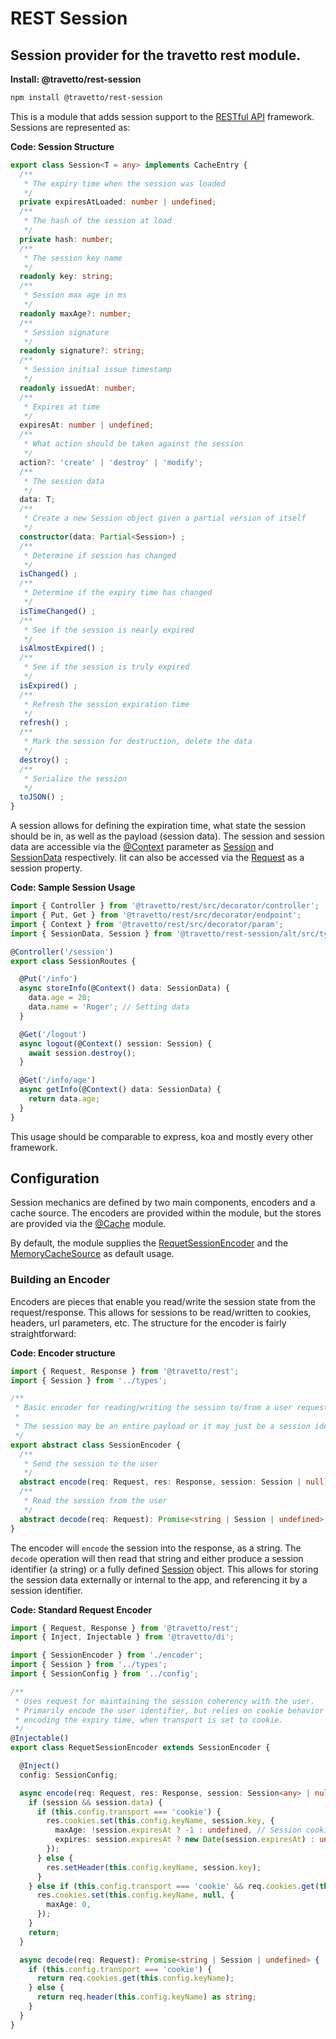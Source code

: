 <!-- This file was generated by the framweork and should not be modified directly -->
<!-- Please modify https://github.com/travetto/travetto/tree/master/module/rest-session/DOCS.js and execute "npm run docs" to rebuild -->
# REST Session
## Session provider for the travetto rest module.

**Install: @travetto/rest-session**
```bash
npm install @travetto/rest-session
```

This is a module that adds session support to the [RESTful API](https://github.com/travetto/travetto/tree/master/module/rest#readme "Declarative api for RESTful APIs with support for the dependency injection module.") framework.  Sessions are represented as:

**Code: Session Structure**
```typescript
export class Session<T = any> implements CacheEntry {
  /**
   * The expiry time when the session was loaded
   */
  private expiresAtLoaded: number | undefined;
  /**
   * The hash of the session at load
   */
  private hash: number;
  /**
   * The session key name
   */
  readonly key: string;
  /**
   * Session max age in ms
   */
  readonly maxAge?: number;
  /**
   * Session signature
   */
  readonly signature?: string;
  /**
   * Session initial issue timestamp
   */
  readonly issuedAt: number;
  /**
   * Expires at time
   */
  expiresAt: number | undefined;
  /**
   * What action should be taken against the session
   */
  action?: 'create' | 'destroy' | 'modify';
  /**
   * The session data
   */
  data: T;
  /**
   * Create a new Session object given a partial version of itself
   */
  constructor(data: Partial<Session>) ;
  /**
   * Determine if session has changed
   */
  isChanged() ;
  /**
   * Determine if the expiry time has changed
   */
  isTimeChanged() ;
  /**
   * See if the session is nearly expired
   */
  isAlmostExpired() ;
  /**
   * See if the session is truly expired
   */
  isExpired() ;
  /**
   * Refresh the session expiration time
   */
  refresh() ;
  /**
   * Mark the session for destruction, delete the data
   */
  destroy() ;
  /**
   * Serialize the session
   */
  toJSON() ;
}
```

A session allows for defining the expiration time, what state the session should be in, as well as the payload (session data).  The session and session data are accessible via the [@Context](https://github.com/travetto/travetto/tree/master/module/rest/src/decorator/param.ts#L44) parameter as [Session](https://github.com/travetto/travetto/tree/master/module/rest-session/src/types.ts#L9) and [SessionData](https://github.com/travetto/travetto/tree/master/module/rest-session/src/types.ts#L9) respectively.  Iit can also be accessed via the [Request](./src/types.d.ts#L8) as a session property.

**Code: Sample Session Usage**
```typescript
import { Controller } from '@travetto/rest/src/decorator/controller';
import { Put, Get } from '@travetto/rest/src/decorator/endpoint';
import { Context } from '@travetto/rest/src/decorator/param';
import { SessionData, Session } from '@travetto/rest-session/alt/src/types';

@Controller('/session')
export class SessionRoutes {

  @Put('/info')
  async storeInfo(@Context() data: SessionData) {
    data.age = 20;
    data.name = 'Roger'; // Setting data
  }

  @Get('/logout')
  async logout(@Context() session: Session) {
    await session.destroy();
  }

  @Get('/info/age')
  async getInfo(@Context() data: SessionData) {
    return data.age;
  }
}
```

This usage should be comparable to express, koa and mostly every other framework.

## Configuration

Session mechanics are defined by two main components, encoders and a cache source.  The encoders are provided within the module, but the stores are provided via the [@Cache](https://github.com/travetto/travetto/tree/master/module/cache/src/decorator.ts#L16) module.

By default, the module supplies the [RequetSessionEncoder](https://github.com/travetto/travetto/tree/master/module/rest-session/src/encoder/request.ts#L14) and the [MemoryCacheSource](https://github.com/travetto/travetto/tree/master/module/cache/src/source/memory.ts#L8) as default usage.

### Building an Encoder

Encoders are pieces that enable you read/write the session state from the request/response.  This allows for sessions to be read/written to cookies, headers, url parameters, etc. The structure for the encoder is fairly straightforward:

**Code: Encoder structure**
```typescript
import { Request, Response } from '@travetto/rest';
import { Session } from '../types';

/**
 * Basic encoder for reading/writing the session to/from a user request/response
 *
 * The session may be an entire payload or it may just be a session identifier.
 */
export abstract class SessionEncoder {
  /**
   * Send the session to the user
   */
  abstract encode(req: Request, res: Response, session: Session | null): Promise<void>;
  /**
   * Read the session from the user
   */
  abstract decode(req: Request): Promise<string | Session | undefined>;
}
```

The encoder will `encode` the session into the response, as a string.  The `decode` operation will then read that string and either produce a session identifier (a string) or a fully defined [Session](https://github.com/travetto/travetto/tree/master/module/rest-session/src/types.ts#L9) object.  This allows for storing the session data externally or internal to the app, and referencing it by a session identifier.

**Code: Standard Request Encoder**
```typescript
import { Request, Response } from '@travetto/rest';
import { Inject, Injectable } from '@travetto/di';

import { SessionEncoder } from './encoder';
import { Session } from '../types';
import { SessionConfig } from '../config';

/**
 * Uses request for maintaining the session coherency with the user.
 * Primarily encode the user identifier, but relies on cookie behavior for
 * encoding the expiry time, when transport is set to cookie.
 */
@Injectable()
export class RequetSessionEncoder extends SessionEncoder {

  @Inject()
  config: SessionConfig;

  async encode(req: Request, res: Response, session: Session<any> | null): Promise<void> {
    if (session && session.data) {
      if (this.config.transport === 'cookie') {
        res.cookies.set(this.config.keyName, session.key, {
          maxAge: !session.expiresAt ? -1 : undefined, // Session cookie by default
          expires: session.expiresAt ? new Date(session.expiresAt) : undefined
        });
      } else {
        res.setHeader(this.config.keyName, session.key);
      }
    } else if (this.config.transport === 'cookie' && req.cookies.get(this.config.keyName)) { // If cookie present, clear out
      res.cookies.set(this.config.keyName, null, {
        maxAge: 0,
      });
    }
    return;
  }

  async decode(req: Request): Promise<string | Session | undefined> {
    if (this.config.transport === 'cookie') {
      return req.cookies.get(this.config.keyName);
    } else {
      return req.header(this.config.keyName) as string;
    }
  }
}
```


